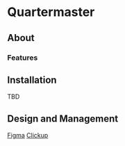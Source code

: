 # Quartermaster

## About

### Features

## Installation
TBD

## Design and Management
[Figma](https://www.figma.com/file/UhRVyQb85IgWLPYezLVk7u/Quartermaster-DB-UML-Diagram?type=whiteboard&node-id=0%3A1&t=h7DWKl13IzAHsYxR-1)
[Clickup](https://sharing.clickup.com/9015034155/l/h/5-90150106992-1/67a84cb675f29b8)
